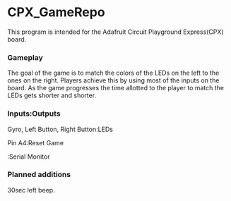 # CPX_GameRepo
This program is intended for the Adafruit Circuit Playground Express(CPX) board.
### Gameplay
The goal of the game is to match the colors of the LEDs on the left to the ones on the right. Players achieve this by using most of the inputs on the board. As the game progresses the time allotted to the player to match the LEDs gets shorter and shorter.
### Inputs:Outputs
<p>Gyro, Left Button, Right Button:LEDs<br>
<p>Pin A4:Reset Game<br>
<p>:Serial Monitor<br>

### Planned additions
30sec left beep.
